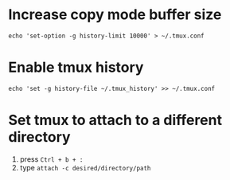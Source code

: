 # Increase copy mode buffer size
`echo 'set-option -g history-limit 10000' > ~/.tmux.conf`
# Enable tmux history
`echo 'set -g history-file ~/.tmux_history' >> ~/.tmux.conf`
# Set tmux to attach to a different directory
1. press `Ctrl + b + :`
2. type `attach -c desired/directory/path`